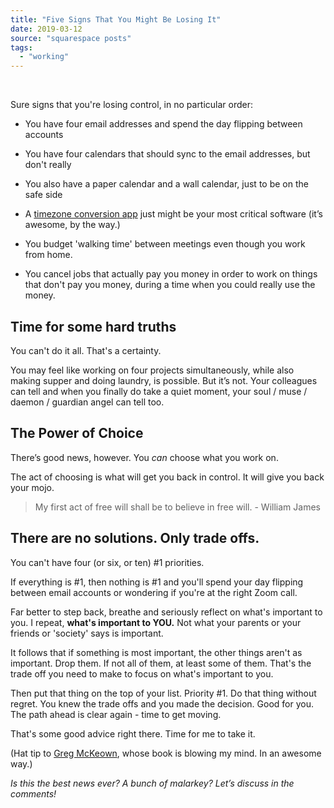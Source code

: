 ```yaml
---
title: "Five Signs That You Might Be Losing It"
date: 2019-03-12
source: "squarespace posts"
tags: 
  - "working"
---
```

 

Sure signs that you're losing control, in no particular order:

- You have four email addresses and spend the day flipping between accounts
    
- You have four calendars that should sync to the email addresses, but don't really
    
- You also have a paper calendar and a wall calendar, just to be on the safe side
    
- A [timezone conversion app](https://everytimezone.com/) just might be your most critical software (it’s awesome, by the way.)
    
- You budget 'walking time' between meetings even though you work from home.
    
- You cancel jobs that actually pay you money in order to work on things that don't pay you money, during a time when you could really use the money.
    

## Time for some hard truths

You can't do it all. That's a certainty.

You may feel like working on four projects simultaneously, while also making supper and doing laundry, is possible. But it’s not. Your colleagues can tell and when you finally do take a quiet moment, your soul / muse / daemon / guardian angel can tell too.

## The Power of Choice

There’s good news, however. You _can_ choose what you work on.

The act of choosing is what will get you back in control. It will give you back your mojo.

> My first act of free will shall be to believe in free will. - William James

## There are no solutions. Only trade offs.

You can't have four (or six, or ten) #1 priorities.

If everything is #1, then nothing is #1 and you'll spend your day flipping between email accounts or wondering if you're at the right Zoom call.

Far better to step back, breathe and seriously reflect on what's important to you. I repeat, **what's important to YOU.** Not what your parents or your friends or 'society' says is important.

It follows that if something is most important, the other things aren't as important. Drop them. If not all of them, at least some of them. That's the trade off you need to make to focus on what's important to you.

Then put that thing on the top of your list. Priority #1. Do that thing without regret. You knew the trade offs and you made the decision. Good for you. The path ahead is clear again - time to get moving.

That's some good advice right there. Time for me to take it.

(Hat tip to [Greg McKeown](https://gregmckeown.com/), whose book is blowing my mind. In an awesome way.)

_Is this the best news ever? A bunch of malarkey? Let’s discuss in the comments!_
